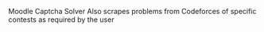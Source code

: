 Moodle Captcha Solver 
Also scrapes problems from Codeforces of specific contests as required by the user
